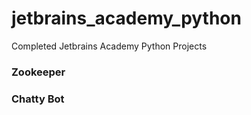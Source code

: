 # jetbrains_academy_python
 Completed Jetbrains Academy Python Projects
 
 ### Zookeeper
 
 ### Chatty Bot


